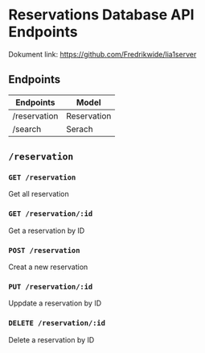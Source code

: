 # Reservations Database API Endpoints

Dokument link: <https://github.com/Fredrikwide/lia1server>

## Endpoints

| Endpoints     | Model         |
|---------------|---------------|
| /reservation  | Reservation   |
| /search       | Serach        |

## `/reservation`

### `GET /reservation`

Get all reservation

### `GET /reservation/:id`

Get a reservation by ID

### `POST /reservation`

Creat a new reservation

### `PUT /reservation/:id`

Uppdate a reservation by ID

### `DELETE /reservation/:id`

Delete a reservation by ID